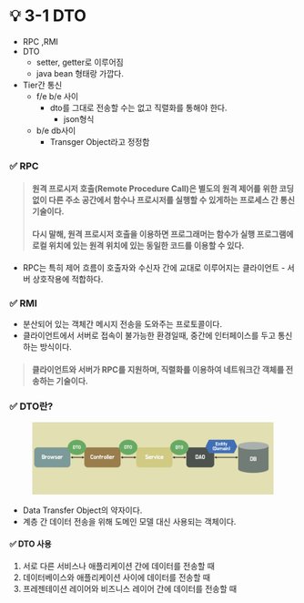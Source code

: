 # 💡 3-1 DTO

* RPC ,RMI
* DTO
  * setter, getter로 이루어짐
  * java bean 형태랑 가깝다.
* Tier간 통신
  * f/e b/e 사이
    * dto를 그대로 전송할 수는 없고 직렬화를 통해야 한다.
      * json형식
  * b/e db사이
    * Transger Object라고 정정함

### ✅ RPC

> #### 원격 프로시저 호출(Remote Procedure Call)은 별도의 원격 제어를 위한 코딩 없이 다른 주소 공간에서 함수나 프로시저를 실행할 수 있게하는 프로세스 간 통신 기술이다.
>
> #### 다시 말해, 원격 프로시저 호출을 이용하면 프로그래머는 함수가 실행 프로그램에 로컬 위치에 있는 원격 위치에 있는 동일한 코드를 이용할 수 있다.

* RPC는 특히 제어 흐름이 호출자와 수신자 간에 교대로 이루어지는 클라이언트 - 서버 상호작용에 적합하다.

### ✅ RMI

* 분산되어 있는 객체간 메시지 전송을 도와주는 프로토콜이다.
* 클라이언트에서 서버로 접속이 불가능한 환경일때, 중간에 인터페이스를 두고 통신하는 방식이다.

> #### 클라이언트와 서버가 RPC를 지원하며, 직렬화를 이용하여 네트워크간 객체를 전송하는 기술이다.

### ✅ DTO란?

<figure><img src="../.gitbook/assets/image (2).png" alt="" width="563"><figcaption></figcaption></figure>

* Data Transfer Object의 약자이다.
* 계층 간 데이터 전송을 위해 도메인 모델 대신 사용되는 객체이다.

#### ✅ DTO 사용

1. 서로 다른 서비스나 애플리케이션 간에 데이터를 전송할 때
2. 데이터베이스와 애플리케이션 사이에 데이터를 전송할 때
3. 프레젠테이션 레이어와 비즈니스 레이어 간에 데이터를 전송할 때

